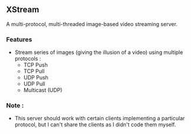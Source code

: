 ## XStream

A multi-protocol, multi-threaded image-based video streaming server.

### Features
* Stream series of images (giving the illusion of a video) using multiple protocols :
	* TCP Push
	* TCP Pull
	* UDP Push
	* UDP Pull
	* Multicast (UDP)

### Note :
* This server should work with certain clients implementing a particular protocol, but I can't share the clients as I didn't code them myself.

